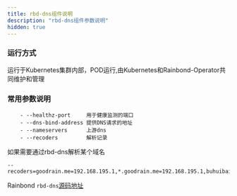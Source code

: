 ```yaml
---
title: rbd-dns组件说明
description: "rbd-dns组件参数说明"
hidden: true
---
```



### 运行方式
 
运行于Kubernetes集群内部，POD运行,由Kubernetes和Rainbond-Operator共同维护和管理


### 常用参数说明

```shell
    - --healthz-port     用于健康监测的端口
    - --dns-bind-address 提供DNS请求的地址
    - --nameservers      上游dns
    - --recoders         解析记录
```

如果需要通过rbd-dns解析某个域名

```
--recoders=goodrain.me=192.168.195.1,*.goodrain.me=192.168.195.1,buhuibaidu.me=172.20.0.101,*.buhuigoogle.me=172.20.0.102
```
Rainbond `rbd-dns`[源码地址](https://github.com/goodrain/dns)
